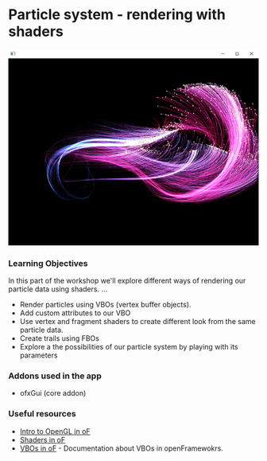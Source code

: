 # Particle system - rendering with shaders

![Screenshot of emptyExample](screenshot.png)

### Learning Objectives

In this part of the workshop we'll explore different ways of rendering our particle data using shaders. ...

* Render particles using VBOs (vertex buffer objects).
* Add custom attributes to our VBO
* Use vertex and fragment shaders to create different look from the same particle data.
* Create trails using FBOs
* Explore a the possibilities of our particle system by playing with its parameters

### Addons used in the app

* ofxGui (core addon)

### Useful resources

* [Intro to OpenGL in oF](https://openframeworks.cc/ofBook/chapters/openGL.html)
* [Shaders in oF](https://openframeworks.cc/ofBook/chapters/shaders.html)
* [VBOs in oF]() - Documentation about VBOs in openFramewokrs.